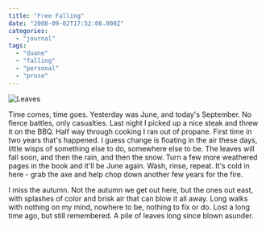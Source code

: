 ```yaml
---
title: "Free Falling"
date: "2008-09-02T17:52:06.000Z"
categories: 
  - "journal"
tags: 
  - "duane"
  - "falling"
  - "personal"
  - "prose"
---
```


![Leaves](http://farm3.static.flickr.com/2269/2190699751_9a7a39bf4e.jpg?v=0)

Time comes, time goes. Yesterday was June, and today's September. No fierce battles, only casualties. Last night I picked up a nice steak and threw it on the BBQ. Half way through cooking I ran out of propane. First time in two years that's happened. I guess change is floating in the air these days, little wisps of something else to do, somewhere else to be. The leaves will fall soon, and then the rain, and then the snow. Turn a few more weathered pages in the book and it'll be June again. Wash, rinse, repeat. It's cold in here - grab the axe and help chop down another few years for the fire.

I miss the autumn. Not the autumn we get out here, but the ones out east, with splashes of color and brisk air that can blow it all away. Long walks with nothing on my mind, nowhere to be, nothing to fix or do. Lost a long time ago, but still remembered. A pile of leaves long since blown asunder.
